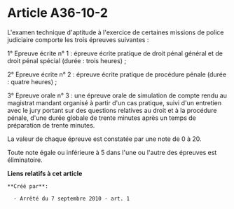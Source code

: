 # Article A36-10-2

L'examen technique d'aptitude à l'exercice de certaines missions de police judiciaire comporte les trois épreuves
suivantes : 

1° Epreuve écrite n° 1 : épreuve écrite pratique de droit pénal général et de droit pénal spécial (durée : trois heures) ; 

2° Epreuve écrite n° 2 : épreuve écrite pratique de procédure pénale (durée : quatre heures) ; 

3° Epreuve orale n° 3 : une épreuve orale de simulation de compte rendu au magistrat mandant organisé à partir d'un cas
pratique, suivi d'un entretien avec le jury portant sur des questions relatives au droit et à la procédure pénale, d'une
durée globale de trente minutes après un temps de préparation de trente minutes. 

La valeur de chaque épreuve est constatée par une note de 0 à 20. 

Toute note égale ou inférieure à 5 dans l'une ou l'autre des épreuves est éliminatoire.

**Liens relatifs à cet article**

	**Créé par**:

	  - Arrêté du 7 septembre 2010 - art. 1
